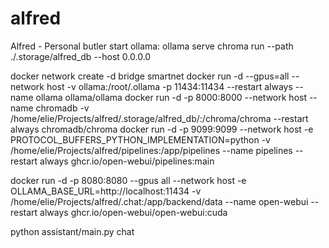 # alfred
Alfred - Personal butler
start ollama: ollama serve
chroma run --path ./.storage/alfred_db --host 0.0.0.0

docker network create -d bridge smartnet
docker run -d --gpus=all --network host -v ollama:/root/.ollama -p 11434:11434  --restart always --name ollama ollama/ollama
docker run -d -p 8000:8000 --network host --name chromadb -v /home/elie/Projects/alfred/.storage/alfred_db/:/chroma/chroma  --restart always chromadb/chroma
docker run -d -p 9099:9099  --network host -e PROTOCOL_BUFFERS_PYTHON_IMPLEMENTATION=python -v /home/elie/Projects/alfred/pipelines:/app/pipelines --name pipelines --restart always ghcr.io/open-webui/pipelines:main

docker run -d -p 8080:8080  --gpus all --network host -e OLLAMA_BASE_URL=http://localhost:11434 -v /home/elie/Projects/alfred/.chat:/app/backend/data --name open-webui --restart always ghcr.io/open-webui/open-webui:cuda

python assistant/main.py chat